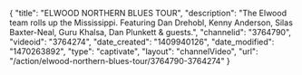 {
    "title": "ELWOOD NORTHERN BLUES TOUR",
    "description": "The Elwood team rolls up the Mississippi. Featuring Dan Drehobl, Kenny Anderson, Silas Baxter-Neal, Guru Khalsa, Dan Plunkett & guests.",
    "channelid": "3764790",
    "videoid": "3764274",
    "date_created": "1409940126",
    "date_modified": "1470263892",
    "type": "captivate",
    "layout": "channelVideo",
    "url": "\/action\/elwood-northern-blues-tour\/3764790-3764274"
}